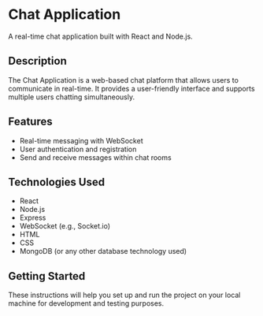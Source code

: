 # Chat Application

A real-time chat application built with React and Node.js.

## Description

The Chat Application is a web-based chat platform that allows users to communicate in real-time. It provides a user-friendly interface and supports multiple users chatting simultaneously.

## Features

- Real-time messaging with WebSocket
- User authentication and registration
- Send and receive messages within chat rooms

## Technologies Used

- React
- Node.js
- Express
- WebSocket (e.g., Socket.io)
- HTML
- CSS
- MongoDB (or any other database technology used)

## Getting Started

These instructions will help you set up and run the project on your local machine for development and testing purposes.
